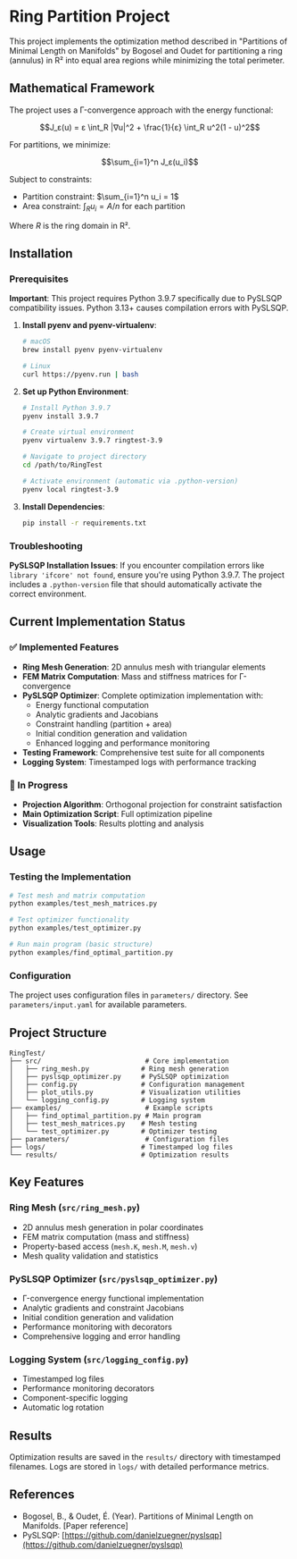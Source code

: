 # Ring Partition Project

This project implements the optimization method described in "Partitions of Minimal Length on Manifolds" by Bogosel and Oudet for partitioning a ring (annulus) in R² into equal area regions while minimizing the total perimeter.

## Mathematical Framework

The project uses a Γ-convergence approach with the energy functional:

$$J_ε(u) = ε \int_R |∇u|^2 + \frac{1}{ε} \int_R u^2(1 - u)^2$$

For partitions, we minimize:

$$\sum_{i=1}^n J_ε(u_i)$$

Subject to constraints:
- Partition constraint: $\sum_{i=1}^n u_i = 1$
- Area constraint: $\int_R u_i = A/n$ for each partition

Where $R$ is the ring domain in R².

## Installation

### Prerequisites

**Important**: This project requires Python 3.9.7 specifically due to PySLSQP compatibility issues. Python 3.13+ causes compilation errors with PySLSQP.

1. **Install pyenv and pyenv-virtualenv**:
   ```bash
   # macOS
   brew install pyenv pyenv-virtualenv
   
   # Linux
   curl https://pyenv.run | bash
   ```

2. **Set up Python Environment**:
   ```bash
   # Install Python 3.9.7
   pyenv install 3.9.7
   
   # Create virtual environment
   pyenv virtualenv 3.9.7 ringtest-3.9
   
   # Navigate to project directory
   cd /path/to/RingTest
   
   # Activate environment (automatic via .python-version)
   pyenv local ringtest-3.9
   ```

3. **Install Dependencies**:
   ```bash
   pip install -r requirements.txt
   ```

### Troubleshooting

**PySLSQP Installation Issues**: If you encounter compilation errors like `library 'ifcore' not found`, ensure you're using Python 3.9.7. The project includes a `.python-version` file that should automatically activate the correct environment.

## Current Implementation Status

### ✅ Implemented Features

- **Ring Mesh Generation**: 2D annulus mesh with triangular elements
- **FEM Matrix Computation**: Mass and stiffness matrices for Γ-convergence
- **PySLSQP Optimizer**: Complete optimization implementation with:
  - Energy functional computation
  - Analytic gradients and Jacobians
  - Constraint handling (partition + area)
  - Initial condition generation and validation
  - Enhanced logging and performance monitoring
- **Testing Framework**: Comprehensive test suite for all components
- **Logging System**: Timestamped logs with performance tracking

### 🔄 In Progress

- **Projection Algorithm**: Orthogonal projection for constraint satisfaction
- **Main Optimization Script**: Full optimization pipeline
- **Visualization Tools**: Results plotting and analysis

## Usage

### Testing the Implementation

```bash
# Test mesh and matrix computation
python examples/test_mesh_matrices.py

# Test optimizer functionality
python examples/test_optimizer.py

# Run main program (basic structure)
python examples/find_optimal_partition.py
```

### Configuration

The project uses configuration files in `parameters/` directory. See `parameters/input.yaml` for available parameters.

## Project Structure

```
RingTest/
├── src/                          # Core implementation
│   ├── ring_mesh.py             # Ring mesh generation
│   ├── pyslsqp_optimizer.py     # PySLSQP optimization
│   ├── config.py                # Configuration management
│   ├── plot_utils.py            # Visualization utilities
│   └── logging_config.py        # Logging system
├── examples/                     # Example scripts
│   ├── find_optimal_partition.py # Main program
│   ├── test_mesh_matrices.py    # Mesh testing
│   └── test_optimizer.py        # Optimizer testing
├── parameters/                   # Configuration files
├── logs/                        # Timestamped log files
└── results/                     # Optimization results
```

## Key Features

### Ring Mesh (`src/ring_mesh.py`)
- 2D annulus mesh generation in polar coordinates
- FEM matrix computation (mass and stiffness)
- Property-based access (`mesh.K`, `mesh.M`, `mesh.v`)
- Mesh quality validation and statistics

### PySLSQP Optimizer (`src/pyslsqp_optimizer.py`)
- Γ-convergence energy functional implementation
- Analytic gradients and constraint Jacobians
- Initial condition generation and validation
- Performance monitoring with decorators
- Comprehensive logging and error handling

### Logging System (`src/logging_config.py`)
- Timestamped log files
- Performance monitoring decorators
- Component-specific logging
- Automatic log rotation

## Results

Optimization results are saved in the `results/` directory with timestamped filenames. Logs are stored in `logs/` with detailed performance metrics.

## References

- Bogosel, B., & Oudet, É. (Year). Partitions of Minimal Length on Manifolds. [Paper reference]
- PySLSQP: [https://github.com/danielzuegner/pyslsqp](https://github.com/danielzuegner/pyslsqp) 